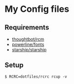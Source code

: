 # My Config files


## Requirements

- [thoughtbot/rcm](https://github.com/thoughtbot/rcm)
- [powerline/fonts](https://github.com/powerline/fonts)
- [starship/starship](https://github.com/starship/starship)

## Setup

```
$ RCRC=dotfiles/rcrc rcup -v
```
